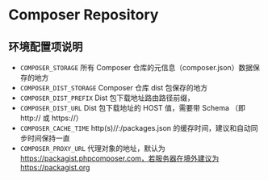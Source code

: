 # Composer Repository

## 环境配置项说明

- `COMPOSER_STORAGE` 所有 Composer 仓库的元信息（composer.json）数据保存的地方 
- `COMPOSER_DIST_STORAGE` Composer 仓库 dist 包保存的地方
- `COMPOSER_DIST_PREFIX` Dist 包下载地址路由路径前缀，
- `COMPOSER_DIST_URL` Dist 包下载地址的 HOST 值，需要带 Schema （即 http:// 或 https://）
- `COMPOSER_CACHE_TIME` http(s)//:<URL>/packages.json 的缓存时间，建议和自动同步时间保持一直
- `COMPOSER_PROXY_URL` 代理对象的地址，默认为 https://packagist.phpcomposer.com，若服务器在境外建议为 https://packagist.org